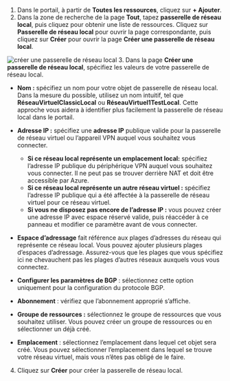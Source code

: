 1. Dans le portail, à partir de **Toutes les ressources**, cliquez sur **+ Ajouter**.
2. Dans la zone de recherche de la page **Tout**, tapez **passerelle de réseau local**, puis cliquez pour obtenir une liste de ressources. Cliquez sur **Passerelle de réseau local** pour ouvrir la page correspondante, puis cliquez sur **Créer** pour ouvrir la page **Créer une passerelle de réseau local**.

  ![créer une passerelle de réseau local](./media/vpn-gateway-add-lng-rm-portal-include/lng.png)
3. Dans la page **Créer une passerelle de réseau local**, spécifiez les valeurs de votre passerelle de réseau local.

  - **Nom :** spécifiez un nom pour votre objet de passerelle de réseau local. Dans la mesure du possible, utilisez un nom intuitif, tel que **RéseauVirtuelClassicLocal** ou **RéseauVirtuel1TestLocal**. Cette approche vous aidera à identifier plus facilement la passerelle de réseau local dans le portail.
  - **Adresse IP :** spécifiez une **adresse IP** publique valide pour la passerelle de réseau virtuel ou l’appareil VPN auquel vous souhaitez vous connecter.

    * **Si ce réseau local représente un emplacement local:** spécifiez l’adresse IP publique du périphérique VPN auquel vous souhaitez vous connecter. Il ne peut pas se trouver derrière NAT et doit être accessible par Azure.
    * **Si ce réseau local représente un autre réseau virtuel :** spécifiez l’adresse IP publique qui a été affectée à la passerelle de réseau virtuel pour ce réseau virtuel.
    * **Si vous ne disposez pas encore de l’adresse IP :** vous pouvez créer une adresse IP avec espace réservé valide, puis réaccéder à ce panneau et modifier ce paramètre avant de vous connecter.
  - **Espace d’adressage** fait référence aux plages d’adresses du réseau qui représente ce réseau local. Vous pouvez ajouter plusieurs plages d’espaces d’adressage. Assurez-vous que les plages que vous spécifiez ici ne chevauchent pas les plages d’autres réseaux auxquels vous vous connectez.
  - **Configurer les paramètres de BGP** : sélectionnez cette option uniquement pour la configuration du protocole BGP.
  - **Abonnement** : vérifiez que l’abonnement approprié s’affiche.
  - **Groupe de ressources :** sélectionnez le groupe de ressources que vous souhaitez utiliser. Vous pouvez créer un groupe de ressources ou en sélectionner un déjà créé.
  - **Emplacement** : sélectionnez l’emplacement dans lequel cet objet sera créé. Vous pouvez sélectionner l’emplacement dans lequel se trouve votre réseau virtuel, mais vous n’êtes pas obligé de le faire.
4. Cliquez sur **Créer** pour créer la passerelle de réseau local.
